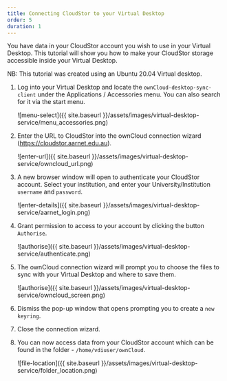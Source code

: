 ```yaml
---
title: Connecting CloudStor to your Virtual Desktop
order: 5
duration: 1
---
```


You have data in your CloudStor account you wish to use in your Virtual Desktop. This tutorial will show you how to make your CloudStor storage accessible inside your Virtual Desktop.

NB: This tutorial was created using an Ubuntu 20.04 Virtual desktop.

1.	Log into your Virtual Desktop and locate the `ownCloud-desktop-sync-client` under the Applications / Accessories menu. You can also search for it via the start menu.

    ![menu-select]({{ site.baseurl }}/assets/images/virtual-desktop-service/menu_accessories.png)

2.	Enter the URL to CloudStor into the ownCloud connection wizard (https://cloudstor.aarnet.edu.au).

    ![enter-url]({{ site.baseurl }}/assets/images/virtual-desktop-service/owncloud_url.png)

3.	A new browser window will open to authenticate your CloudStor account. Select your institution, and enter your University/Institution `username` and `password`.

    ![enter-details]({{ site.baseurl }}/assets/images/virtual-desktop-service/aarnet_login.png)

4.	Grant permission to access to your account by clicking the button `Authorise`.

    ![authorise]({{ site.baseurl }}/assets/images/virtual-desktop-service/authenticate.png)

5.	The ownCloud connection wizard will prompt you to choose the files to sync with your Virtual Desktop and where to save them.

    ![authorise]({{ site.baseurl }}/assets/images/virtual-desktop-service/owncloud_screen.png)

6.	Dismiss the pop-up window that opens prompting you to create a `new keyring`.

7.	Close the connection wizard.

8.	You can now access data from your CloudStor account which can be found in the folder - `/home/vdiuser/ownCloud`.

    ![file-location]({{ site.baseurl }}/assets/images/virtual-desktop-service/folder_location.png)
